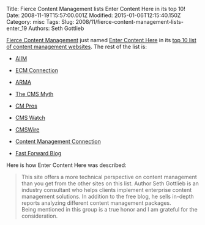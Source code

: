 Title: Fierce Content Management lists Enter Content Here in its top 10!
Date: 2008-11-19T15:57:00.001Z
Modified: 2015-01-06T12:15:40.150Z
Category: misc
Tags: 
Slug: 2008/11/fierce-content-management-lists-enter_19
Authors: Seth Gottlieb

[Fierce Content Management](http://www.fiercecontentmanagement.com) just named [Enter Content Here](http://blog.contenthere.net/) in its [top 10 list of content management websites](http://www.fiercecontentmanagement.com/special-reports/top-10-content-management-websites).  The rest of the list is:  

*   [AIIM](http://www.aiim.org/)  
    
*   [ECM Connection](http://www.ecmconnection.com)  
    
*   [ARMA](http://www.arma.org/)  
    
*   [The CMS Myth](http://www.cmsmyth.com/)  
    
*   [CM Pros](http://www.cmprofessionals.org/)  
    
*   [CMS Watch](http://www.cmswatch.com/)  
    
*   [CMSWire](http://www.cmswire.com/)  
    
*   [Content Management Connection](http://contentmanagementconnection.com/)  
    
*   [Fast Forward Blog](http://www.fastforwardblog.com/)  
    

  
Here is how Enter Content Here was described:  
>  This site offers a more technical perspective on content management than you get from the other sites on this list. Author Seth Gottlieb is an industry consultant who helps clients implement enterprise content management solutions. In addition to the free blog, he sells in-depth reports analyzing different content management packages.  
Being mentioned in this group is a true honor and I am grateful for the consideration.
